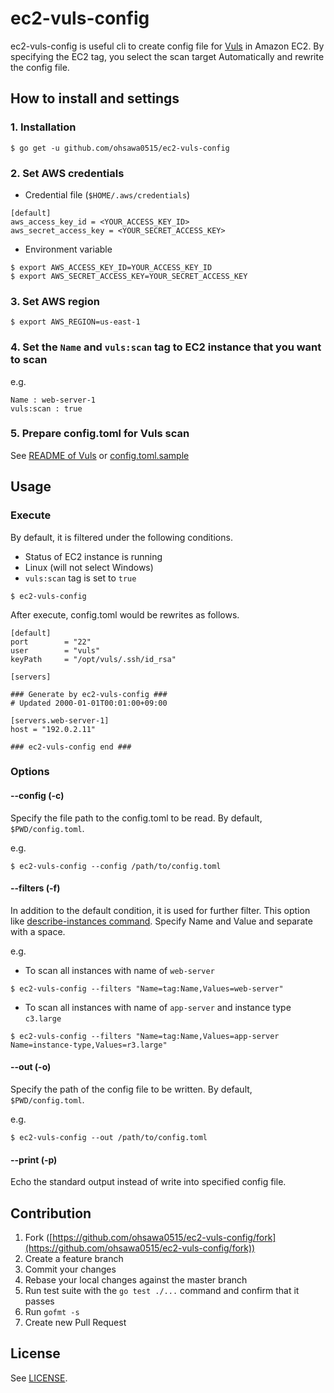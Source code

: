 ec2-vuls-config
===

ec2-vuls-config is useful cli to create config file for [Vuls](https://github.com/future-architect/vuls) in Amazon EC2.
By specifying the EC2 tag, you select the scan target Automatically and rewrite the config file.

## How to install and settings

### 1. Installation

```
$ go get -u github.com/ohsawa0515/ec2-vuls-config
```

### 2. Set AWS credentials
 
* Credential file (`$HOME/.aws/credentials`) 

```
[default]
aws_access_key_id = <YOUR_ACCESS_KEY_ID>
aws_secret_access_key = <YOUR_SECRET_ACCESS_KEY>
```

* Environment variable

```
$ export AWS_ACCESS_KEY_ID=YOUR_ACCESS_KEY_ID
$ export AWS_SECRET_ACCESS_KEY=YOUR_SECRET_ACCESS_KEY
```

### 3. Set AWS region

```
$ export AWS_REGION=us-east-1
```

### 4. Set the `Name` and `vuls:scan` tag to EC2 instance that you want to scan

e.g.

```
Name : web-server-1
vuls:scan : true
```

### 5. Prepare config.toml for Vuls scan

See [README of Vuls](https://github.com/future-architect/vuls/blob/master/README.md#step6-config) or [config.toml.sample](https://github.com/ohsawa0515/ec2-vuls-config/blob/master/config.toml.sample)

## Usage

### Execute

By default, it is filtered under the following conditions.

- Status of EC2 instance is running
- Linux (will not select Windows)
- `vuls:scan` tag is set to `true`

```
$ ec2-vuls-config
```

After execute, config.toml would be rewrites as follows.

```
[default]
port        = "22"
user        = "vuls"
keyPath     = "/opt/vuls/.ssh/id_rsa"

[servers]

### Generate by ec2-vuls-config ###
# Updated 2000-01-01T00:01:00+09:00

[servers.web-server-1]
host = "192.0.2.11"

### ec2-vuls-config end ###
```

### Options

#### --config (-c)

Specify the file path to the config.toml to be read.
By default, `$PWD/config.toml`.

e.g.

```
$ ec2-vuls-config --config /path/to/config.toml
```

#### --filters (-f)

In addition to the default condition, it is used for further filter.
This option like [describe-instances command](http://docs.aws.amazon.com/cli/latest/reference/ec2/describe-instances.html).
Specify Name and Value and separate with a space.

e.g.

* To scan all instances with name of `web-server`

```
$ ec2-vuls-config --filters "Name=tag:Name,Values=web-server"
```

* To scan all instances with name of `app-server` and instance type `c3.large`

```
$ ec2-vuls-config --filters "Name=tag:Name,Values=app-server Name=instance-type,Values=r3.large"
```

#### --out (-o)

Specify the path of the config file to be written.
By default, `$PWD/config.toml`.

e.g.

```
$ ec2-vuls-config --out /path/to/config.toml
```


#### --print (-p)

Echo the standard output instead of write into specified config file.

## Contribution

1. Fork ([https://github.com/ohsawa0515/ec2-vuls-config/fork](https://github.com/ohsawa0515/ec2-vuls-config/fork))
2. Create a feature branch
3. Commit your changes
4. Rebase your local changes against the master branch
5. Run test suite with the `go test ./...` command and confirm that it passes
6. Run `gofmt -s`
7. Create new Pull Request

## License

See [LICENSE](https://github.com/ohsawa0515/ec2-vuls-config/blob/master/LICENSE).
